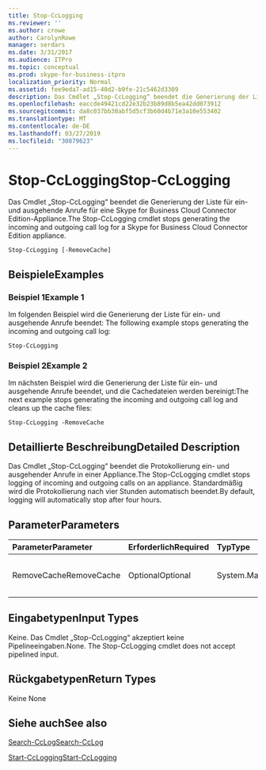 ```yaml
---
title: Stop-CcLogging
ms.reviewer: ''
ms.author: crowe
author: CarolynRowe
manager: serdars
ms.date: 3/31/2017
ms.audience: ITPro
ms.topic: conceptual
ms.prod: skype-for-business-itpro
localization_priority: Normal
ms.assetid: fee9eda7-ad15-40d2-b9fe-21c5462d3309
description: Das Cmdlet „Stop-CcLogging“ beendet die Generierung der Liste für ein- und ausgehende Anrufe für eine Skype for Business Cloud Connector Edition-Appliance.
ms.openlocfilehash: eaccde49421cd22e32b23b89d8b5ea42dd073912
ms.sourcegitcommit: da8c037bb30abf5d5cf3b60d4b71e3a10e553402
ms.translationtype: MT
ms.contentlocale: de-DE
ms.lasthandoff: 03/27/2019
ms.locfileid: "30879623"
---
```

# <a name="stop-cclogging"></a><span data-ttu-id="72516-103">Stop-CcLogging</span><span class="sxs-lookup"><span data-stu-id="72516-103">Stop-CcLogging</span></span>
 
<span data-ttu-id="72516-104">Das Cmdlet „Stop-CcLogging“ beendet die Generierung der Liste für ein- und ausgehende Anrufe für eine Skype for Business Cloud Connector Edition-Appliance.</span><span class="sxs-lookup"><span data-stu-id="72516-104">The Stop-CcLogging cmdlet stops generating the incoming and outgoing call log for a Skype for Business Cloud Connector Edition appliance.</span></span>
  
```
Stop-CcLogging [-RemoveCache]
```

## <a name="examples"></a><span data-ttu-id="72516-105">Beispiele</span><span class="sxs-lookup"><span data-stu-id="72516-105">Examples</span></span>
<span data-ttu-id="72516-106"><a name="Examples"> </a></span><span class="sxs-lookup"><span data-stu-id="72516-106"></span></span>

### <a name="example-1"></a><span data-ttu-id="72516-107">Beispiel 1</span><span class="sxs-lookup"><span data-stu-id="72516-107">Example 1</span></span>

<span data-ttu-id="72516-108">Im folgenden Beispiel wird die Generierung der Liste für ein- und ausgehende Anrufe beendet: </span><span class="sxs-lookup"><span data-stu-id="72516-108">The following example stops generating the incoming and outgoing call log:</span></span> 
  
```
Stop-CcLogging
```

### <a name="example-2"></a><span data-ttu-id="72516-109">Beispiel 2</span><span class="sxs-lookup"><span data-stu-id="72516-109">Example 2</span></span>

<span data-ttu-id="72516-110">Im nächsten Beispiel wird die Generierung der Liste für ein- und ausgehende Anrufe beendet, und die Cachedateien werden bereinigt:</span><span class="sxs-lookup"><span data-stu-id="72516-110">The next example stops generating the incoming and outgoing call log and cleans up the cache files:</span></span>
  
```
Stop-CcLogging -RemoveCache
```

## <a name="detailed-description"></a><span data-ttu-id="72516-111">Detaillierte Beschreibung</span><span class="sxs-lookup"><span data-stu-id="72516-111">Detailed Description</span></span>
<span data-ttu-id="72516-112"><a name="DetailedDescription"> </a></span><span class="sxs-lookup"><span data-stu-id="72516-112"></span></span>

<span data-ttu-id="72516-113">Das Cmdlet „Stop-CcLogging“ beendet die Protokollierung ein- und ausgehender Anrufe in einer Appliance.</span><span class="sxs-lookup"><span data-stu-id="72516-113">The Stop-CcLogging cmdlet stops logging of incoming and outgoing calls on an appliance.</span></span> <span data-ttu-id="72516-114">Standardmäßig wird die Protokollierung nach vier Stunden automatisch beendet.</span><span class="sxs-lookup"><span data-stu-id="72516-114">By default, logging will automatically stop after four hours.</span></span>
  
## <a name="parameters"></a><span data-ttu-id="72516-115">Parameter</span><span class="sxs-lookup"><span data-stu-id="72516-115">Parameters</span></span>
<span data-ttu-id="72516-116"><a name="DetailedDescription"> </a></span><span class="sxs-lookup"><span data-stu-id="72516-116"></span></span>

|<span data-ttu-id="72516-117">**Parameter**</span><span class="sxs-lookup"><span data-stu-id="72516-117">**Parameter**</span></span>|<span data-ttu-id="72516-118">**Erforderlich**</span><span class="sxs-lookup"><span data-stu-id="72516-118">**Required**</span></span>|<span data-ttu-id="72516-119">**Typ**</span><span class="sxs-lookup"><span data-stu-id="72516-119">**Type**</span></span>|<span data-ttu-id="72516-120">**Beschreibung**</span><span class="sxs-lookup"><span data-stu-id="72516-120">**Description**</span></span>|
|:-----|:-----|:-----|:-----|
| <span data-ttu-id="72516-121">RemoveCache</span><span class="sxs-lookup"><span data-stu-id="72516-121">RemoveCache</span></span> <br/> | <span data-ttu-id="72516-122">Optional</span><span class="sxs-lookup"><span data-stu-id="72516-122">Optional</span></span> <br/> | <span data-ttu-id="72516-123">System.Management.Automation.SwitchParameter</span><span class="sxs-lookup"><span data-stu-id="72516-123">System.Management.Automation.SwitchParameter</span></span> <br/> |<span data-ttu-id="72516-124">Entfernt die Cachedateien für die Protokollierung. </span><span class="sxs-lookup"><span data-stu-id="72516-124">Removes the logging cache files.</span></span>  <br/> |
   
## <a name="input-types"></a><span data-ttu-id="72516-125">Eingabetypen</span><span class="sxs-lookup"><span data-stu-id="72516-125">Input Types</span></span>
<span data-ttu-id="72516-126"><a name="InputTypes"> </a></span><span class="sxs-lookup"><span data-stu-id="72516-126"></span></span>

<span data-ttu-id="72516-p102">Keine. Das Cmdlet „Stop-CcLogging“ akzeptiert keine Pipelineeingaben.</span><span class="sxs-lookup"><span data-stu-id="72516-p102">None. The Stop-CcLogging cmdlet does not accept pipelined input.</span></span>
  
## <a name="return-types"></a><span data-ttu-id="72516-129">Rückgabetypen</span><span class="sxs-lookup"><span data-stu-id="72516-129">Return Types</span></span>
<span data-ttu-id="72516-130"><a name="ReturnTypes"> </a></span><span class="sxs-lookup"><span data-stu-id="72516-130"></span></span>

<span data-ttu-id="72516-131">Keine </span><span class="sxs-lookup"><span data-stu-id="72516-131">None</span></span>
  
## <a name="see-also"></a><span data-ttu-id="72516-132">Siehe auch</span><span class="sxs-lookup"><span data-stu-id="72516-132">See also</span></span>
<span data-ttu-id="72516-133"><a name="ReturnTypes"> </a></span><span class="sxs-lookup"><span data-stu-id="72516-133"></span></span>

[<span data-ttu-id="72516-134">Search-CcLog</span><span class="sxs-lookup"><span data-stu-id="72516-134">Search-CcLog</span></span>](search-cclog.md)
  
[<span data-ttu-id="72516-135">Start-CcLogging</span><span class="sxs-lookup"><span data-stu-id="72516-135">Start-CcLogging</span></span>](start-cclogging.md)
  

